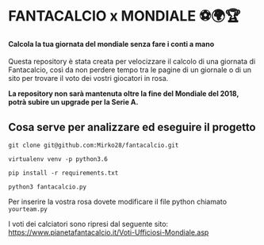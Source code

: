 # FANTACALCIO  x  MONDIALE ⚽️🌍🏆
#### Calcola la tua giornata del mondiale senza fare i conti a mano

Questa repository è stata creata per velocizzare il calcolo di una giornata di Fantacalcio, così da non perdere tempo tra le pagine di un giornale o di un sito per trovare il voto dei vostri giocatori in rosa. 


**La repository non sarà mantenuta oltre la fine del Mondiale del 2018, potrà subire un upgrade per la Serie A.**

## Cosa serve per analizzare ed eseguire il progetto

    git clone git@github.com:Mirko28/fantacalcio.git
    
    virtualenv venv -p python3.6

    pip install -r requirements.txt
    
    python3 fantacalcio.py

Per inserire la vostra rosa dovete modificare il file python chiamato `yourteam.py`

I voti dei calciatori sono ripresi dal seguente sito: https://www.pianetafantacalcio.it/Voti-Ufficiosi-Mondiale.asp